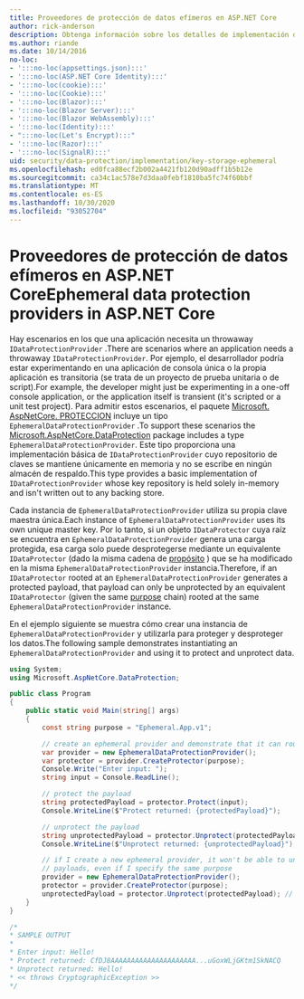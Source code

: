```yaml
---
title: Proveedores de protección de datos efímeros en ASP.NET Core
author: rick-anderson
description: Obtenga información sobre los detalles de implementación de los ASP.NET Core proveedores de protección de datos efímeros.
ms.author: riande
ms.date: 10/14/2016
no-loc:
- ':::no-loc(appsettings.json):::'
- ':::no-loc(ASP.NET Core Identity):::'
- ':::no-loc(cookie):::'
- ':::no-loc(Cookie):::'
- ':::no-loc(Blazor):::'
- ':::no-loc(Blazor Server):::'
- ':::no-loc(Blazor WebAssembly):::'
- ':::no-loc(Identity):::'
- ":::no-loc(Let's Encrypt):::"
- ':::no-loc(Razor):::'
- ':::no-loc(SignalR):::'
uid: security/data-protection/implementation/key-storage-ephemeral
ms.openlocfilehash: ed0fca88ecf2b002a4421fb120d90adff1b5b12e
ms.sourcegitcommit: ca34c1ac578e7d3daa0febf1810ba5fc74f60bbf
ms.translationtype: MT
ms.contentlocale: es-ES
ms.lasthandoff: 10/30/2020
ms.locfileid: "93052704"
---
```

# <a name="ephemeral-data-protection-providers-in-aspnet-core"></a><span data-ttu-id="36b69-103">Proveedores de protección de datos efímeros en ASP.NET Core</span><span class="sxs-lookup"><span data-stu-id="36b69-103">Ephemeral data protection providers in ASP.NET Core</span></span>

<a name="data-protection-implementation-key-storage-ephemeral"></a>

<span data-ttu-id="36b69-104">Hay escenarios en los que una aplicación necesita un throwaway `IDataProtectionProvider` .</span><span class="sxs-lookup"><span data-stu-id="36b69-104">There are scenarios where an application needs a throwaway `IDataProtectionProvider`.</span></span> <span data-ttu-id="36b69-105">Por ejemplo, el desarrollador podría estar experimentando en una aplicación de consola única o la propia aplicación es transitoria (se trata de un proyecto de prueba unitaria o de script).</span><span class="sxs-lookup"><span data-stu-id="36b69-105">For example, the developer might just be experimenting in a one-off console application, or the application itself is transient (it's scripted or a unit test project).</span></span> <span data-ttu-id="36b69-106">Para admitir estos escenarios, el paquete [Microsoft. AspNetCore. PROTECCION](https://www.nuget.org/packages/Microsoft.AspNetCore.DataProtection/) incluye un tipo `EphemeralDataProtectionProvider` .</span><span class="sxs-lookup"><span data-stu-id="36b69-106">To support these scenarios the [Microsoft.AspNetCore.DataProtection](https://www.nuget.org/packages/Microsoft.AspNetCore.DataProtection/) package includes a type `EphemeralDataProtectionProvider`.</span></span> <span data-ttu-id="36b69-107">Este tipo proporciona una implementación básica de `IDataProtectionProvider` cuyo repositorio de claves se mantiene únicamente en memoria y no se escribe en ningún almacén de respaldo.</span><span class="sxs-lookup"><span data-stu-id="36b69-107">This type provides a basic implementation of `IDataProtectionProvider` whose key repository is held solely in-memory and isn't written out to any backing store.</span></span>

<span data-ttu-id="36b69-108">Cada instancia de `EphemeralDataProtectionProvider` utiliza su propia clave maestra única.</span><span class="sxs-lookup"><span data-stu-id="36b69-108">Each instance of `EphemeralDataProtectionProvider` uses its own unique master key.</span></span> <span data-ttu-id="36b69-109">Por lo tanto, si un objeto `IDataProtector` cuya raíz se encuentra en `EphemeralDataProtectionProvider` genera una carga protegida, esa carga solo puede desprotegerse mediante un equivalente `IDataProtector` (dado la misma cadena de [propósito](xref:security/data-protection/consumer-apis/purpose-strings#data-protection-consumer-apis-purposes) ) que se ha modificado en la misma `EphemeralDataProtectionProvider` instancia.</span><span class="sxs-lookup"><span data-stu-id="36b69-109">Therefore, if an `IDataProtector` rooted at an `EphemeralDataProtectionProvider` generates a protected payload, that payload can only be unprotected by an equivalent `IDataProtector` (given the same [purpose](xref:security/data-protection/consumer-apis/purpose-strings#data-protection-consumer-apis-purposes) chain) rooted at the same `EphemeralDataProtectionProvider` instance.</span></span>

<span data-ttu-id="36b69-110">En el ejemplo siguiente se muestra cómo crear una instancia de `EphemeralDataProtectionProvider` y utilizarla para proteger y desproteger los datos.</span><span class="sxs-lookup"><span data-stu-id="36b69-110">The following sample demonstrates instantiating an `EphemeralDataProtectionProvider` and using it to protect and unprotect data.</span></span>

```csharp
using System;
using Microsoft.AspNetCore.DataProtection;

public class Program
{
    public static void Main(string[] args)
    {
        const string purpose = "Ephemeral.App.v1";

        // create an ephemeral provider and demonstrate that it can round-trip a payload
        var provider = new EphemeralDataProtectionProvider();
        var protector = provider.CreateProtector(purpose);
        Console.Write("Enter input: ");
        string input = Console.ReadLine();

        // protect the payload
        string protectedPayload = protector.Protect(input);
        Console.WriteLine($"Protect returned: {protectedPayload}");

        // unprotect the payload
        string unprotectedPayload = protector.Unprotect(protectedPayload);
        Console.WriteLine($"Unprotect returned: {unprotectedPayload}");

        // if I create a new ephemeral provider, it won't be able to unprotect existing
        // payloads, even if I specify the same purpose
        provider = new EphemeralDataProtectionProvider();
        protector = provider.CreateProtector(purpose);
        unprotectedPayload = protector.Unprotect(protectedPayload); // THROWS
    }
}

/*
* SAMPLE OUTPUT
*
* Enter input: Hello!
* Protect returned: CfDJ8AAAAAAAAAAAAAAAAAAAAA...uGoxWLjGKtm1SkNACQ
* Unprotect returned: Hello!
* << throws CryptographicException >>
*/
```
